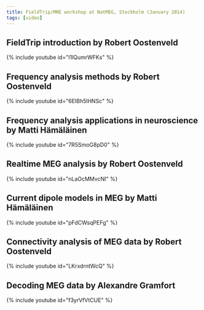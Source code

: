 ```yaml
---
title: FieldTrip/MNE workshop at NatMEG, Stockholm (January 2014)
tags: [video]
---
```


## FieldTrip introduction by Robert Oostenveld

{% include youtube id="I1lQumrWFKs" %}

## Frequency analysis methods by Robert Oostenveld

{% include youtube id="6EIBh5lHNSc" %}

## Frequency analysis applications in neuroscience by Matti Hämäläinen

{% include youtube id="7R5SmoG8pD0" %}

## Realtime MEG analysis by Robert Oostenveld

{% include youtube id="nLaOcMMvcNI" %}

## Current dipole models in MEG by Matti Hämäläinen

{% include youtube id="pFdCWsqPEFg" %}

## Connectivity analysis of MEG data by Robert Oostenveld

{% include youtube id="LKrxdrntWcQ" %}

## Decoding MEG data by Alexandre Gramfort

{% include youtube id="f3yrVfVtCUE" %}
